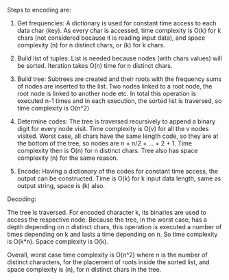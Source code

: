 Steps to encoding are:

1. Get frequencies: A dictionary is used for constant time access to each data char (key). As every char is accessed, time complexity is O(k) for k chars (not considered because it is reading input data), and space complexity (n) for n distinct chars, or (k) for k chars.

2. Build list of tuples: List is needed because nodes (with chars values) will be sorted. Iteration takes O(n) time for n distinct chars.

3. Build tree: Subtrees are created and their roots with the frequency sums of nodes are inserted to the list. Two nodes linked to a root node, the root node is linked to another node etc. In total this operation is executed n-1 times and in each execution, the sorted list is traversed, so time complexity is O(n^2)

4. Determine codes: The tree is traversed recursively to append a binary digit for every node visit. Time complexity is O(v) for all the v nodes visited. Worst case, all chars have the same length code, so they are at the bottom of the tree, so nodes are n + n/2 + ... + 2 + 1. Time complexity then is O(n) for n distinct chars. Tree also has space complexity (n) for the same reason.

5. Encode: Having a dictionary of the codes for constant time access, the output can be constructed. Time is O(k) for k input data length, same as output string, space is (k) also.

Decoding:

The tree is traversed. For encoded character k, its binaries are used to access the respective node. Because the tree, in the worst case, has a depth depending on n distinct chars, this operation is executed a number of times depending on k and lasts a time depending on n. So time complexity is O(k*n). Space complexity is O(k).

Overall, worst case time complexity is O(n^2) where n is the number of distinct characters, for the placement of roots inside the sorted list, and space complexity is (n), for n distinct chars in the tree.
